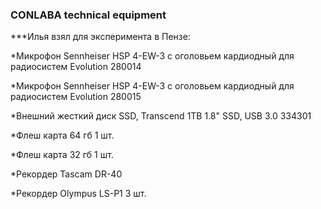 ### CONLABA technical equipment

***Илья взял для эксперимента в Пензе:

*Микрофон Sennheiser HSP 4-EW-3 с оголовьем кардиодный для радиосистем Evolution    280014

*Микрофон Sennheiser HSP 4-EW-3 с оголовьем кардиодный для радиосистем Evolution    280015

*Внешний жесткий диск SSD, Transcend 1TB 1.8" SSD, USB 3.0 334301

*Флеш карта 64 гб 1 шт. 

*Флеш карта 32 гб 1 шт. 

*Рекордер Tascam DR-40 

*Рекордер Olympus LS-P1 3 шт.
